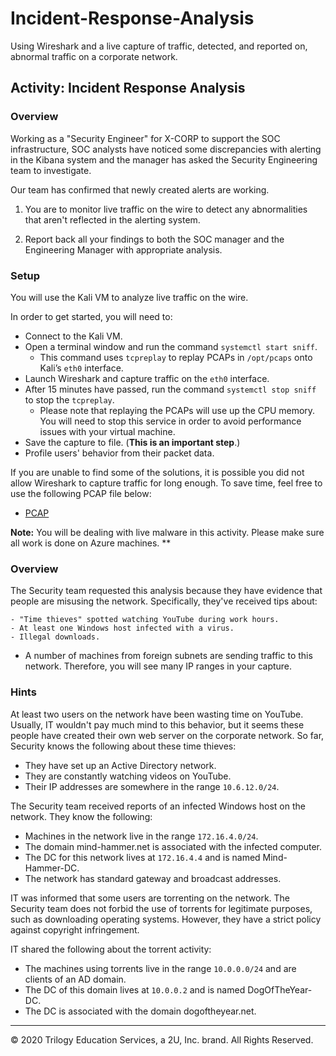 # Incident-Response-Analysis
Using Wireshark and a live capture of traffic, detected, and reported on, abnormal traffic on a corporate network.


## Activity: Incident Response Analysis

### Overview

Working as a "Security Engineer" for X-CORP to support the SOC infrastructure, SOC analysts have noticed some discrepancies with alerting in the Kibana system and the manager has asked the Security Engineering team to investigate. 

Our team has confirmed that newly created alerts are working. 

1. You are to monitor live traffic on the wire to detect any abnormalities that aren't reflected in the alerting system. 

2. Report back all your findings to both the SOC manager and the Engineering Manager with appropriate analysis.

### Setup

You will use the Kali VM to analyze live traffic on the wire.

In order to get started, you will need to:
- Connect to the Kali VM.
- Open a terminal window and run the command `systemctl start sniff`. 
    - This command uses `tcpreplay` to replay PCAPs in `/opt/pcaps` onto Kali’s `eth0` interface. 
- Launch Wireshark and capture traffic on the `eth0` interface.
- After 15 minutes have passed, run the command `systemctl stop sniff` to stop the `tcpreplay`. 
  - Please note that replaying the PCAPs will use up the CPU memory. You will need to stop this service in order to avoid performance issues with your virtual machine. 
- Save the capture to file. (**This is an important step**.)
- Profile users' behavior from their packet data.

If you are unable to find some of the solutions, it is possible you did not allow Wireshark to capture traffic for long enough. To save time, feel free to use the following PCAP file below:
  
  - [PCAP](https://drive.google.com/file/d/1td7SF7oFsgTJ_itbVw2XOyHWvzyyedoq/view?usp=sharing) 
  
**Note:** You will be dealing with live malware in this activity. Please make sure all work is done on Azure machines. **

### Overview 

The Security team requested this analysis because they have evidence that people are misusing the network. Specifically, they've received tips about:

    - "Time thieves" spotted watching YouTube during work hours.
    - At least one Windows host infected with a virus.
    - Illegal downloads.

- A number of machines from foreign subnets are sending traffic to this network. Therefore, you will see many IP ranges in your capture. 

### Hints
At least two users on the network have been wasting time on YouTube. Usually, IT wouldn't pay much mind to this behavior, but it seems these people have created their own web server on the corporate network. So far, Security knows the following about these time thieves:

- They have set up an Active Directory network.
- They are constantly watching videos on YouTube.
- Their IP addresses are somewhere in the range `10.6.12.0/24`.

The Security team received reports of an infected Windows host on the network. They know the following:
- Machines in the network live in the range `172.16.4.0/24`.
- The domain mind-hammer.net is associated with the infected computer.
- The DC for this network lives at `172.16.4.4` and is named Mind-Hammer-DC.
- The network has standard gateway and broadcast addresses.

IT was informed that some users are torrenting on the network. The Security team does not forbid the use of torrents for legitimate purposes, such as downloading operating systems. However, they have a strict policy against copyright infringement.

IT shared the following about the torrent activity:

- The machines using torrents live in the range `10.0.0.0/24` and are clients of an AD domain.
- The DC of this domain lives at `10.0.0.2` and is named DogOfTheYear-DC.
- The DC is associated with the domain dogoftheyear.net.

---
© 2020 Trilogy Education Services, a 2U, Inc. brand. All Rights Reserved.  
